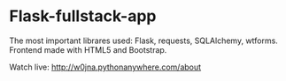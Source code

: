 # Flask-fullstack-app

The most important librares used:
Flask, requests, SQLAlchemy, wtforms.
Frontend made with HTML5 and Bootstrap.

Watch live: http://w0jna.pythonanywhere.com/about

